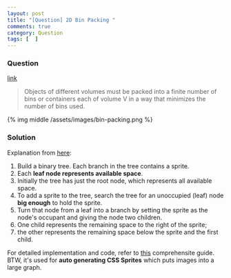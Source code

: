 ```yaml
---
layout: post
title: "[Question] 2D Bin Packing "
comments: true
category: Question
tags: [  ]
---
```


### Question 

[link](http://en.wikipedia.org/wiki/Bin_packing_problem)

> Objects of different volumes must be packed into a finite number of bins or containers each of volume V in a way that minimizes the number of bins used.

{% img middle /assets/images/bin-packing.png %}

### Solution

Explanation from [here](http://stackoverflow.com/a/8765049): 

1. Build a binary tree. Each branch in the tree contains a sprite. 
1. Each __leaf node represents available space__. 
1. Initially the tree has just the root node, which represents all available space. 
1. To add a sprite to the tree, search the tree for an unoccupied (leaf) node __big enough__ to hold the sprite. 
1. Turn that node from a leaf into a branch by setting the sprite as the node's occupant and giving the node two children. 
1. One child represents the remaining space to the right of the sprite; 
1. the other represents the remaining space below the sprite and the first child.

For detailed implementation and code, refer to [this](http://codeincomplete.com/posts/2011/5/7/bin_packing/) comprehensite guide. BTW, it's used for __auto generating CSS Sprites__ which puts images into a large graph. 
